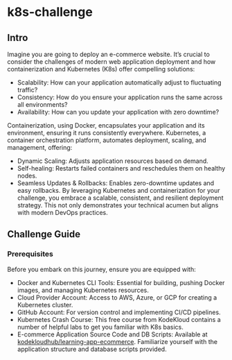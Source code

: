 # k8s-challenge

## Intro
Imagine you are going to deploy an e-commerce website. It’s crucial to consider the challenges of modern web application deployment and how containerization and Kubernetes (K8s) offer compelling solutions:

- Scalability: How can your application automatically adjust to fluctuating traffic?
- Consistency: How do you ensure your application runs the same across all environments?
- Availability: How can you update your application with zero downtime?

Containerization, using Docker, encapsulates your application and its environment, ensuring it runs consistently everywhere. Kubernetes, a container orchestration platform, automates deployment, scaling, and management, offering:

- Dynamic Scaling: Adjusts application resources based on demand.
- Self-healing: Restarts failed containers and reschedules them on healthy nodes.
- Seamless Updates & Rollbacks: Enables zero-downtime updates and easy rollbacks.
By leveraging Kubernetes and containerization for your challenge, you embrace a scalable, consistent, and resilient deployment strategy. This not only demonstrates your technical acumen but aligns with modern DevOps practices.


## Challenge Guide
### Prerequisites
Before you embark on this journey, ensure you are equipped with:

- Docker and Kubernetes CLI Tools: Essential for building, pushing Docker images, and managing Kubernetes resources.
- Cloud Provider Account: Access to AWS, Azure, or GCP for creating a Kubernetes cluster.
- GitHub Account: For version control and implementing CI/CD pipelines.
- Kubernetes Crash Course: This free course from KodeKloud contains a number of helpful labs to get you familiar with K8s basics.
- E-commerce Application Source Code and DB Scripts: Available at [kodekloudhub/learning-app-ecommerce](https://github.com/kodekloudhub/learning-app-ecommerce). Familiarize yourself with the application structure and database scripts provided.

